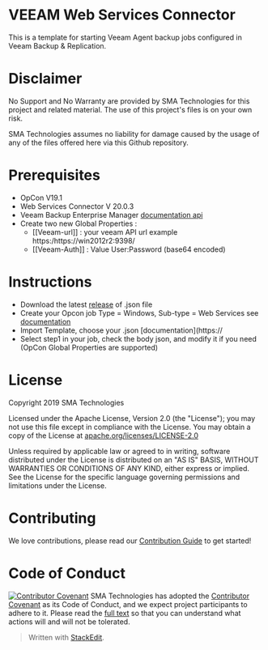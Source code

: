 # VEEAM Web Services Connector
This is a template for starting Veeam Agent backup jobs configured in Veeam Backup & Replication.

# Disclaimer
No Support and No Warranty are provided by SMA Technologies for this project and related material. The use of this project's files is on your own risk.

SMA Technologies assumes no liability for damage caused by the usage of any of the files offered here via this Github repository.

# Prerequisites
- OpCon V19.1
- Web Services Connector V 20.0.3 
- Veeam Backup Enterprise Manager  [documentation api](https://helpcenter.veeam.com/docs/backup/rest/overview.html?ver=100)
- Create two new Global Properties : 
  - [[Veeam-url]] : your veeam API url  example https:/https://win2012r2:9398/
  - [[Veeam-Auth]] : Value User:Password (base64 encoded) 

# Instructions
- Download the latest [release](https://github.com/SMATechnologies/jira-webservicestemplate/releases/tag/V1.0)  of .json file 
- Create your Opcon job Type = Windows, Sub-type = Web Services see [documentation](https://github.com/SMATechnologies/jira-webservicestemplate/blob/master/Documentation/automate%20the%20creation%20of%20a%20ticket%20with%20Notification%20Manager.docx)
- Import Template, choose your .json  [documentation](https://
- Select step1 in your job, check the body json, and modify it if you need (OpCon Global Properties are supported)  

# License
Copyright 2019 SMA Technologies

Licensed under the Apache License, Version 2.0 (the "License");
you may not use this file except in compliance with the License.
You may obtain a copy of the License at [apache.org/licenses/LICENSE-2.0](http://www.apache.org/licenses/LICENSE-2.0)

Unless required by applicable law or agreed to in writing, software
distributed under the License is distributed on an "AS IS" BASIS,
WITHOUT WARRANTIES OR CONDITIONS OF ANY KIND, either express or implied.
See the License for the specific language governing permissions and
limitations under the License.

# Contributing
We love contributions, please read our [Contribution Guide](CONTRIBUTING.md) to get started!

# Code of Conduct
[![Contributor Covenant](https://img.shields.io/badge/Contributor%20Covenant-v2.0%20adopted-ff69b4.svg)](code-of-conduct.md)
SMA Technologies has adopted the [Contributor Covenant](CODE_OF_CONDUCT.md) as its Code of Conduct, and we expect project participants to adhere to it. Please read the [full text](CODE_OF_CONDUCT.md) so that you can understand what actions will and will not be tolerated.


> Written with [StackEdit](https://stackedit.io/).
